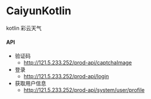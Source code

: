 # CaiyunKotlin
kotlin  彩云天气

#### API

* 验证码
  * http://121.5.233.252/prod-api/captchaImage
* 登录
  * http://121.5.233.252/prod-api/login
* 获取用户信息
  * http://121.5.233.252/prod-api/system/user/profile

